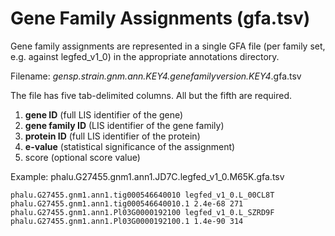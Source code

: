 # Gene Family Assignments (gfa.tsv)

Gene family assignments are represented in a single GFA file (per family set, e.g. against legfed_v1_0) in the appropriate annotations directory.

Filename: *gensp.strain.gnm.ann.KEY4.genefamilyversion.KEY4*.gfa.tsv

The file has five tab-delimited columns. All but the fifth are required.

1. **gene ID** (full LIS identifier of the gene)
2. **gene family ID** (LIS identifier of the gene family)
3. **protein ID** (full LIS identifier of the protein)
4. **e-value** (statistical significance of the assignment)
5. score (optional score value)

Example: phalu.G27455.gnm1.ann1.JD7C.legfed_v1_0.M65K.gfa.tsv

```
phalu.G27455.gnm1.ann1.tig000546640010 legfed_v1_0.L_00CL8T    phalu.G27455.gnm1.ann1.tig000546640010.1 2.4e-68 271
phalu.G27455.gnm1.ann1.Pl03G0000192100 legfed_v1_0.L_SZRD9F    phalu.G27455.gnm1.ann1.Pl03G0000192100.1 1.4e-90 314
```
